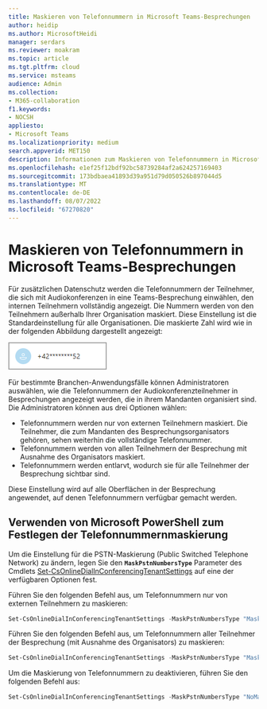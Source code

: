 ```yaml
---
title: Maskieren von Telefonnummern in Microsoft Teams-Besprechungen
author: heidip
ms.author: MicrosoftHeidi
manager: serdars
ms.reviewer: moakram
ms.topic: article
ms.tgt.pltfrm: cloud
ms.service: msteams
audience: Admin
ms.collection:
- M365-collaboration
f1.keywords:
- NOCSH
appliesto:
- Microsoft Teams
ms.localizationpriority: medium
search.appverid: MET150
description: Informationen zum Maskieren von Telefonnummern in Microsoft Teams-Besprechungen
ms.openlocfilehash: e1ef25f12bdf92bc58739284af2a624257169403
ms.sourcegitcommit: 173bdbaea41893d39a951d79d050526b897044d5
ms.translationtype: MT
ms.contentlocale: de-DE
ms.lasthandoff: 08/07/2022
ms.locfileid: "67270820"
---
```

# <a name="mask-phone-numbers-in-microsoft-teams-meetings"></a>Maskieren von Telefonnummern in Microsoft Teams-Besprechungen

Für zusätzlichen Datenschutz werden die Telefonnummern der Teilnehmer, die sich mit Audiokonferenzen in eine Teams-Besprechung einwählen, den internen Teilnehmern vollständig angezeigt. Die Nummern werden von den Teilnehmern außerhalb Ihrer Organisation maskiert. Diese Einstellung ist die Standardeinstellung für alle Organisationen. Die maskierte Zahl wird wie in der folgenden Abbildung dargestellt angezeigt:

![Ein Beispiel für eine maskierte Telefonnummer.](media/hiddenPhoneNum.png)

Für bestimmte Branchen-Anwendungsfälle können Administratoren auswählen, wie die Telefonnummern der Audiokonferenzteilnehmer in Besprechungen angezeigt werden, die in ihrem Mandanten organisiert sind. Die Administratoren können aus drei Optionen wählen:

- Telefonnummern werden nur von externen Teilnehmern maskiert. Die Teilnehmer, die zum Mandanten des Besprechungsorganisators gehören, sehen weiterhin die vollständige Telefonnummer.
- Telefonnummern werden von allen Teilnehmern der Besprechung mit Ausnahme des Organisators maskiert.
- Telefonnummern werden entlarvt, wodurch sie für alle Teilnehmer der Besprechung sichtbar sind.

Diese Einstellung wird auf alle Oberflächen in der Besprechung angewendet, auf denen Telefonnummern verfügbar gemacht werden.

## <a name="use-microsoft-powershell-to-set-phone-number-masking"></a>Verwenden von Microsoft PowerShell zum Festlegen der Telefonnummernmaskierung

Um die Einstellung für die PSTN-Maskierung (Public Switched Telephone Network) zu ändern, legen Sie den **`MaskPstnNumbersType`** Parameter des Cmdlets [Set-CsOnlineDialInConferencingTenantSettings](/powershell/module/skype/set-csonlinedialinconferencingtenantsettings?view=skype-ps) auf eine der verfügbaren Optionen fest.

Führen Sie den folgenden Befehl aus, um Telefonnummern nur von externen Teilnehmern zu maskieren:

```PowerShell
Set-CsOnlineDialInConferencingTenantSettings -MaskPstnNumbersType "MaskedForExternalUsers"
```

Führen Sie den folgenden Befehl aus, um Telefonnummern aller Teilnehmer der Besprechung (mit Ausnahme des Organisators) zu maskieren:

```PowerShell
Set-CsOnlineDialInConferencingTenantSettings -MaskPstnNumbersType "MaskedForAllUsers"
```

Um die Maskierung von Telefonnummern zu deaktivieren, führen Sie den folgenden Befehl aus:

```PowerShell
Set-CsOnlineDialInConferencingTenantSettings -MaskPstnNumbersType "NoMasking"
```
